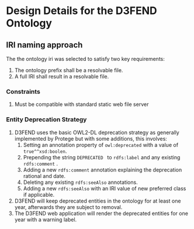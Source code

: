 # Design Details for the D3FEND Ontology

## IRI naming approach
The the ontology iri was selected to satisfy two key requirements:
1. The ontology prefix shall be a resolvable file.
2. A full IRI shall result in a resolvable file.

### Constraints
1. Must be compatible with standard static web file server


### Entity Deprecation Strategy
1. D3FEND uses the basic OWL2-DL deprecation strategy as generally implemented by Protege but with some additions, this involves:
   1. Setting an annotation property of `owl:deprecated` with a value of `true^^xsd:boolen`.
   1. Prepending the string `DEPRECATED ` to `rdfs:label` and any existing `rdfs:comment` .
   1. Adding a new `rdfs:comment` annotation explaining the deprecation rational and date.
   1. Deleting any existing `rdfs:seeAlso` annotations.
   1. Adding a new `rdfs:seeAlso` with an IRI value of new preferred class if applicable.
1. D3FEND will keep deprecated entities in the ontology for at least one year, afterwards they are subject to removal.
1. The D3FEND web application will render the deprecated entities for one year with a warning label.
